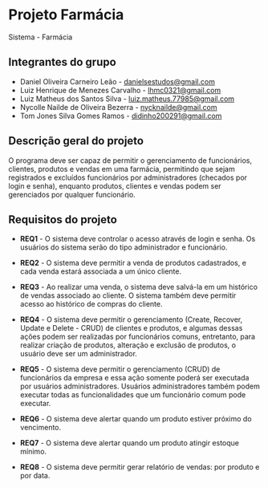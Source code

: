 # Projeto Farmácia
Sistema - Farmácia

## Integrantes do grupo 
 * Daniel Oliveira Carneiro Leão - danielsestudos@gmail.com
 * Luiz Henrique de Menezes Carvalho - lhmc0321@gmail.com
 * Luiz Matheus dos Santos Silva - luiz.matheus.77985@gmail.com
 * Nycolle Nailde de Oliveira Bezerra - nycknailde@gmail.com
 * Tom Jones Silva Gomes Ramos - didinho200291@gmail.com


## Descrição geral do projeto 
O programa deve ser capaz de permitir o gerenciamento de funcionários, clientes, produtos e vendas em uma farmácia, permitindo que sejam registrados e excluídos funcionários por administradores (checados por login e senha), enquanto produtos, clientes e vendas podem ser gerenciados por qualquer funcionário.


## Requisitos do projeto
 * **REQ1** - O sistema deve controlar o acesso através de login e senha. Os usuários do sistema serão do tipo administrador e funcionário.

 * **REQ2** - O sistema deve permitir a venda de produtos cadastrados, e cada venda estará associada a um único cliente.
 
 * **REQ3** - Ao realizar uma venda, o sistema deve salvá-la em um histórico de vendas associado ao cliente. O sistema também deve permitir acesso ao histórico de compras do cliente.

 * **REQ4** - O sistema deve permitir o gerenciamento (Create, Recover, Update e Delete - CRUD) de clientes e produtos, e algumas dessas ações podem ser realizadas por funcionários comuns, entretanto, para realizar criação de produtos, alteração e exclusão de produtos, o usuário deve ser um administrador.
 
 * **REQ5** - O sistema deve permitir o gerenciamento (CRUD) de funcionários da empresa e essa ação somente poderá ser executada por usuários administradores. Usuários administradores também podem executar todas as funcionalidades que um funcionário comum pode executar.
 
 * **REQ6** - O sistema deve alertar quando um produto estiver próximo do vencimento.
  
 * **REQ7** - O sistema deve alertar quando um produto atingir estoque mínimo.
  
 * **REQ8** - O sistema deve permitir gerar relatório de vendas: por produto e por data.


